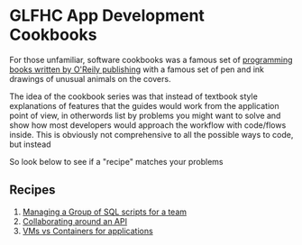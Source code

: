 # GLFHC App Development Cookbooks
For those unfamiliar, software cookbooks was a famous set of [programming books written by O'Reily publishing](https://www.oreilly.com/search/?q=cookbook&rows=100) with a famous set of
pen and ink drawings of unusual animals on the covers.

The idea of the cookbook series was that instead of textbook style explanations of features that the guides would work from
the application point of view, in otherwords list by problems you might want to solve and show how most developers would approach
the workflow with code/flows inside. This is obviously not comprehensive to all the possible ways to code, but instead 

So look below to see if a "recipe" matches your problems


## Recipes

1. [Managing a Group of SQL scripts for a team](sqlteam.md)
2. [Collaborating around an API](openapi.md)
3. [VMs vs Containers for applications](containers.md)